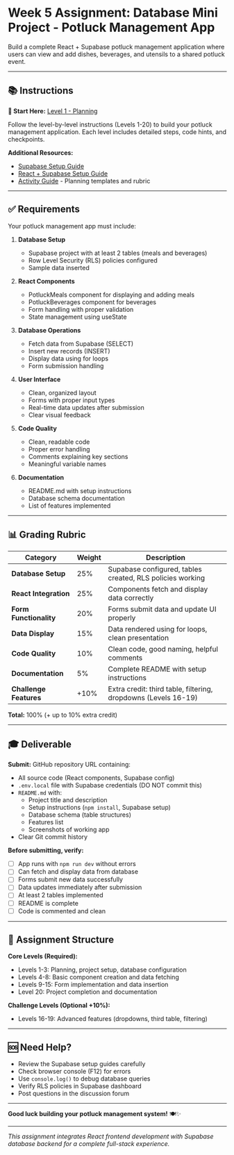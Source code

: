 # Week 5 Assignment: Database Mini Project - Potluck Management App

Build a complete React + Supabase potluck management application where users can view and add dishes, beverages, and utensils to a shared potluck event.

---

## 📚 Instructions

**📖 Start Here:** [Level 1 - Planning](https://rmccrear.github.io/codex-lv3-may-2025/week5/db-mini-project/db-levels/db-mini-project-lv-1.html)

Follow the level-by-level instructions (Levels 1-20) to build your potluck management application. Each level includes detailed steps, code hints, and checkpoints.

**Additional Resources:**
- [Supabase Setup Guide](https://rmccrear.github.io/codex-lv3-may-2025/week5/supabase-setup/SUPABASE_SETUP_GUIDE.html)
- [React + Supabase Setup Guide](https://rmccrear.github.io/codex-lv3-may-2025/week5/supabase-setup/SUPABASE_REACT_SETUP_GUIDE.html)
- [Activity Guide](https://rmccrear.github.io/codex-lv3-may-2025/week5/db-mini-project/ACTIVITY_GUIDE.html) - Planning templates and rubric

---

## ✅ Requirements

Your potluck management app must include:

1. **Database Setup**
   - Supabase project with at least 2 tables (meals and beverages)
   - Row Level Security (RLS) policies configured
   - Sample data inserted

2. **React Components**
   - PotluckMeals component for displaying and adding meals
   - PotluckBeverages component for beverages
   - Form handling with proper validation
   - State management using useState

3. **Database Operations**
   - Fetch data from Supabase (SELECT)
   - Insert new records (INSERT)
   - Display data using for loops
   - Form submission handling

4. **User Interface**
   - Clean, organized layout
   - Forms with proper input types
   - Real-time data updates after submission
   - Clear visual feedback

5. **Code Quality**
   - Clean, readable code
   - Proper error handling
   - Comments explaining key sections
   - Meaningful variable names

6. **Documentation**
   - README.md with setup instructions
   - Database schema documentation
   - List of features implemented

---

## 📊 Grading Rubric

| Category | Weight | Description |
|----------|--------|-------------|
| **Database Setup** | 25% | Supabase configured, tables created, RLS policies working |
| **React Integration** | 25% | Components fetch and display data correctly |
| **Form Functionality** | 20% | Forms submit data and update UI properly |
| **Data Display** | 15% | Data rendered using for loops, clean presentation |
| **Code Quality** | 10% | Clean code, good naming, helpful comments |
| **Documentation** | 5% | Complete README with setup instructions |
| **Challenge Features** | +10% | Extra credit: third table, filtering, dropdowns (Levels 16-19) |

**Total:** 100% (+ up to 10% extra credit)

---

## 🎓 Deliverable

**Submit:** GitHub repository URL containing:
- All source code (React components, Supabase config)
- `.env.local` file with Supabase credentials (DO NOT commit this)
- `README.md` with:
  - Project title and description
  - Setup instructions (`npm install`, Supabase setup)
  - Database schema (table structures)
  - Features list
  - Screenshots of working app
- Clear Git commit history

**Before submitting, verify:**
- [ ] App runs with `npm run dev` without errors
- [ ] Can fetch and display data from database
- [ ] Forms submit new data successfully
- [ ] Data updates immediately after submission
- [ ] At least 2 tables implemented
- [ ] README is complete
- [ ] Code is commented and clean

---

## 📝 Assignment Structure

**Core Levels (Required):**
- Levels 1-3: Planning, project setup, database configuration
- Levels 4-8: Basic component creation and data fetching
- Levels 9-15: Form implementation and data insertion
- Level 20: Project completion and documentation

**Challenge Levels (Optional +10%):**
- Levels 16-19: Advanced features (dropdowns, third table, filtering)

---

## 🆘 Need Help?

- Review the Supabase setup guides carefully
- Check browser console (F12) for errors
- Use `console.log()` to debug database queries
- Verify RLS policies in Supabase dashboard
- Post questions in the discussion forum

---

**Good luck building your potluck management system!** 🍽️✨

---

*This assignment integrates React frontend development with Supabase database backend for a complete full-stack experience.*
